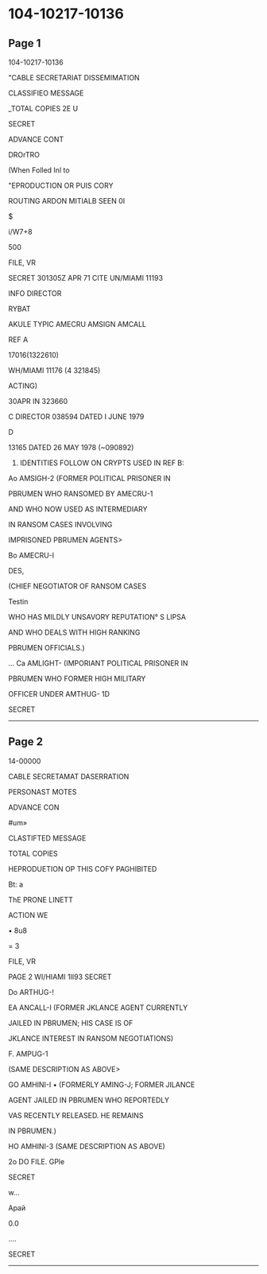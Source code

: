 # 104-10217-10136

## Page 1

104-10217-10136

"CABLE SECRETARIAT DISSEMIMATION

CLASSIFIEO MESSAGE

_TOTAL COPIES 2E U

SECRET

ADVANCE CONT

DROrTRO

(When Folled Inl to

"EPRODUCTION OR PUIS CORY

ROUTING ARDON MITIALB SEEN 0I

$

i/W7+8

500

FILE, VR

SECRET 301305Z APR 71 CITE UN/MIAMI 11193

INFO DIRECTOR

RYBAT

AKULE TYPIC AMECRU AMSIGN AMCALL

REF A

17016(1322610)

WH/MIAMI 11176 (4 321845)

ACTING)

30APR IN 323660

C DIRECTOR 038594 DATED I JUNE 1979

D

13165 DATED 26 MAY 1978 (~090892)

1. IDENTITIES FOLLOW ON CRYPTS USED IN REF B:

Ao AMSIGH-2 (FORMER POLITICAL PRISONER IN

PBRUMEN WHO RANSOMED BY AMECRU-1

AND WHO NOW USED AS INTERMEDIARY

IN RANSOM CASES INVOLVING

IMPRISONED PBRUMEN AGENTS>

Bo AMECRU-I

DES,

(CHIEF NEGOTIATOR OF RANSOM CASES

Testin

WHO HAS MILDLY UNSAVORY REPUTATION° S LIPSA

AND WHO DEALS WITH HIGH RANKING

PBRUMEN OFFICIALS.)

... Ca AMLIGHT- (IMPORIANT POLITICAL PRISONER IN

PBRUMEN WHO FORMER HIGH MILITARY

OFFICER UNDER AMTHUG- 1D

SECRET

---

## Page 2

14-00000

CABLE SECRETAMAT DASERRATION

PERSONAST MOTES

ADVANCE CON

#um»

CLASTIFTED MESSAGE

TOTAL COPIES

HEPRODUETION OP THIS COFY PAGHIBITED

Bt: a

ThE PRONE LINETT

ACTION WE

• 8u8

= 3

FILE, VR

PAGE 2 WI/HIAMI 1II93 SECRET

Do ARTHUG-!

EA ANCALL-I (FORMER JKLANCE AGENT CURRENTLY

JAILED IN PBRUMEN; HIS CASE IS OF

JKLANCE INTEREST IN RANSOM NEGOTIATIONS)

F. AMPUG-1

(SAME DESCRIPTION AS ABOVE>

GO AMHINI-I • (FORMERLY AMING-J; FORMER JILANCE

AGENT JAILED IN PBRUMEN WHO REPORTEDLY

VAS RECENTLY RELEASED. HE REMAINS

IN PBRUMEN.)

HO AMHINI-3 (SAME DESCRIPTION AS ABOVE)

2o DO FILE. GPle

SECRET

w...

Арай

0.0

....

SECRET

---

